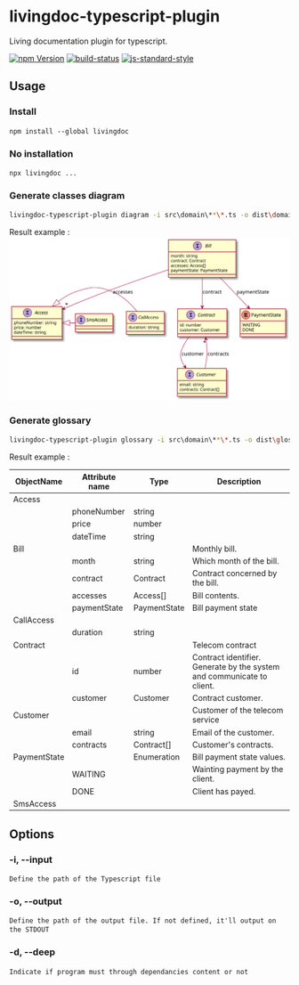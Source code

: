 # livingdoc-typescript-plugin

Living documentation plugin for typescript.

[![npm Version](https://img.shields.io/npm/v/livingdoc-typescript-plugin.svg)](https://www.npmjs.com/package/livingdoc-typescript-plugin)
[![build-status](https://travis-ci.org/jboz/living-documentation.svg?branch=master)](https://travis-ci.org/jboz/livingdoc-typescript-plugin)
[![js-standard-style](https://img.shields.io/badge/code%20style-standard-brightgreen.svg?style=flat)](https://github.com/feross/standard)

## Usage

### Install

```shell
npm install --global livingdoc
```

### No installation

```shell
npx livingdoc ...
```

### Generate classes diagram

```bash
livingdoc-typescript-plugin diagram -i src\domain\**\*.ts -o dist\domain-classes.svg
```

Result example :
<img src="./docs/diagram.svg">

### Generate glossary

```bash
livingdoc-typescript-plugin glossary -i src\domain\**\*.ts -o dist\glossary.md
```

Result example :

| ObjectName   | Attribute name | Type         | Description                                                            |
| ------------ | -------------- | ------------ | ---------------------------------------------------------------------- |
| Access       |                |              |                                                                        |
|              | phoneNumber    | string       |                                                                        |
|              | price          | number       |                                                                        |
|              | dateTime       | string       |                                                                        |
| Bill         |                |              | Monthly bill.                                                          |
|              | month          | string       | Which month of the bill.                                               |
|              | contract       | Contract     | Contract concerned by the bill.                                        |
|              | accesses       | Access[]     | Bill contents.                                                         |
|              | paymentState   | PaymentState | Bill payment state                                                     |
| CallAccess   |                |              |                                                                        |
|              | duration       | string       |                                                                        |
| Contract     |                |              | Telecom contract                                                       |
|              | id             | number       | Contract identifier. Generate by the system and communicate to client. |
|              | customer       | Customer     | Contract customer.                                                     |
| Customer     |                |              | Customer of the telecom service                                        |
|              | email          | string       | Email of the customer.                                                 |
|              | contracts      | Contract[]   | Customer's contracts.                                                  |
| PaymentState |                | Enumeration  | Bill payment state values.                                             |
|              | WAITING        |              | Wainting payment by the client.                                        |
|              | DONE           |              | Client has payed.                                                      |
| SmsAccess    |                |              |                                                                        |

## Options

### -i, --input <path>

    Define the path of the Typescript file

### -o, --output <path>

    Define the path of the output file. If not defined, it'll output on the STDOUT

### -d, --deep <boolean>

    Indicate if program must through dependancies content or not
